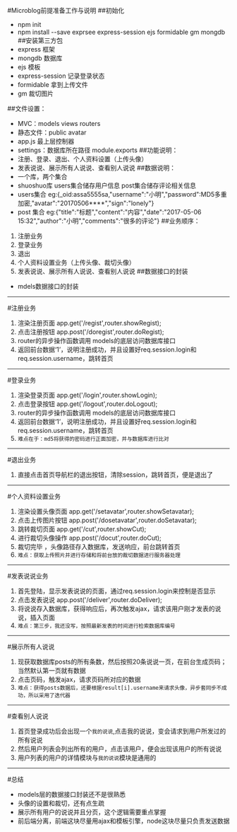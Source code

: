 #Microblog前提准备工作与说明
##初始化
* npm init
* npm install --save exprsee express-session ejs formidable gm mongdb
##安装第三方包
* express 框架
* mongdb 数据库
* ejs 模板
* express-session 记录登录状态
* formidable 拿到上传文件
* gm 裁切图片

##文件设置：
* MVC：models views routers	
* 静态文件：public avatar
* app.js 最上层控制器
* settings：数据库所在路径 module.exports
##功能说明：
* 注册、登录、退出、个人资料设置（上传头像）
* 发表说说、展示所有人说说、查看别人说说
##数据说明：
* 一个库，两个集合
* shuoshuo库 users集合储存用户信息  post集合储存评论相关信息
* users集合 eg:{_oid:assa5555sa,"username":"小明","password":MD5多重加密,"avatar":"20170506****","sign":"lonely"}
* post 集合 eg:{"title":"标题","content":"内容","date":"2017-05-06 15:32","author":"小明","comments":"很多的评论"}
##业务顺序：
1. 注册业务
2. 登录业务
3. 退出	
4. 个人资料设置业务（上传头像、裁切头像）
5.	发表说说、展示所有人说说、查看别人说说
##数据接口的封装
* mdels数据接口的封装
***
#注册业务
1. 渲染注册页面  app.get('/regist',router.showRegist);
1. 点击注册按钮	app.post('/doregist',router.doRegist);	
2. router的异步操作函数调用 models的底层访问数据库接口
3. 返回前台数据‘1’，说明注册成功，并且设置好req.session.login和req.session.username，跳转首页
***
#登录业务
1. 渲染登录页面  app.get('/login',router.showLogin); 
2. 点击登录按钮	app.get('/logout',router.doLogout);	
3. router的异步操作函数调用 models的底层访问数据库接口
4. 返回前台数据‘1’，说明注册成功，并且设置好req.session.login和req.session.username，跳转首页
5. `难点在于：md5将获得的密码进行正面加密，并与数据库进行比对`
***
#退出业务
1. 直接点击首页导航栏的退出按钮，清除session，跳转首页，便是退出了
***
#个人资料设置业务
1. 渲染设置头像页面 	app.get('/setavatar',router.showSetavatar);
2. 点击上传图片按钮  	app.post('/dosetavatar',router.doSetavatar);
3. 跳转裁切页面         	app.get('/cut',router.showCut);	
4. 进行裁切头像操作 	app.post('/docut',router.doCut);
5. 裁切完毕 ，头像路径存入数据库，发送响应，前台跳转首页
6. `难点：获取上传照片并进行存储和将前台放的裁切数据进行服务器处理`
***
#发表说说业务
1. 首先登陆，显示发表说说的页面，通过req.session.login来控制是否显示
2. 点击发表说说 app.post('/deliver',router.doDeliver);
3. 将说说存入数据库，获得响应后，再次触发ajax，请求该用户刚才发表的说说，插入页面
4. `难点：第三步，我还没写，按照最新发表的时间进行检索数据库编号`
***
#展示所有人说说
1. 现获取数据库posts的所有条数，然后按照20条说说一页，在前台生成页码；当然默认第一页就有数据
2. 点击页码，触发ajax，请求页码所对应的数据
3. `难点：获得posts数据后，还要根据result[i].username来请求头像，异步套同步不成功，所以采用了迭代器`
***
#查看别人说说
1. 首页登录成功后会出现一个`我的说说`,点击我的说说，变会请求到用户所发过的所有说说
2. 然后用户列表会列出所有的用户，点击该用户，便会出现该用户的所有说说
3. 用户列表的用户的详情模块与`我的说说`模块是通用的
***
#总结
* models层的数据接口封装还不是很熟悉
* 头像的设置和裁切，还有点生疏
* 展示所有用户的说说并且分页，这个逻辑需要重点掌握
* 前后端分离，前端这块尽量用ajax和模板引擎，node这块尽量只负责发送数据






